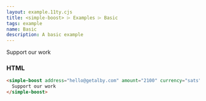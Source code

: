 ```yaml
---
layout: example.11ty.cjs
title: <simple-boost> ⌲ Examples ⌲ Basic
tags: example
name: Basic
description: A basic example
---
```


<simple-boost address="hello@getalby.com" amount="2100" currency="sats">
  Support our work
</simple-boost>

<h3>HTML</h3>

```html
<simple-boost address="hello@getalby.com" amount="2100" currency="sats">
  Support our work
</simple-boost>
```
